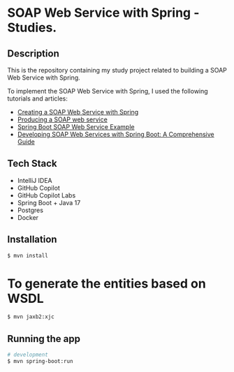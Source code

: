 # SOAP Web Service with Spring - Studies.

## Description

This is the repository containing my study project related to building a SOAP Web Service with Spring.

To implement the SOAP Web Service with Spring, I used the following tutorials and articles:

* [Creating a SOAP Web Service with Spring](https://www.baeldung.com/spring-boot-soap-web-service)
* [Producing a SOAP web service](https://spring.io/guides/gs/producing-web-service/)
* [Spring Boot SOAP Web Service Example](https://www.concretepage.com/spring-boot/spring-boot-soap-web-service-example#CrudRepository)
* [Developing SOAP Web Services with Spring Boot: A Comprehensive Guide](https://medium.com/@extio/developing-soap-web-services-with-spring-boot-a-comprehensive-guide-1d4f89bc3127)

## Tech Stack

* IntelliJ IDEA
* GitHub Copilot
* GitHub Copilot Labs
* Spring Boot + Java 17
* Postgres
* Docker

## Installation

```bash
$ mvn install
```

# To generate the entities based on WSDL

```bash
$ mvn jaxb2:xjc
```

## Running the app

```bash
# development
$ mvn spring-boot:run
```